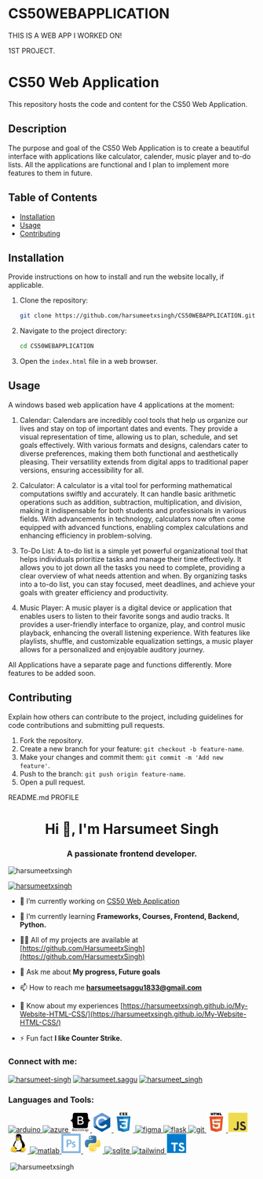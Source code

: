 # CS50WEBAPPLICATION

THIS IS A WEB APP I WORKED ON!

1ST PROJECT.


# CS50 Web Application

This repository hosts the code and content for the CS50 Web Application.

## Description

The purpose and goal of the CS50 Web Application is to create a beautiful interface with applications like calculator, calender, music player and to-do lists.
All the applications are functional and I plan to implement more features to them in future.

## Table of Contents

- [Installation](#installation)
- [Usage](#usage)
- [Contributing](#contributing)

## Installation

Provide instructions on how to install and run the website locally, if applicable.

1. Clone the repository:
   ```bash
   git clone https://github.com/harsumeetxsingh/CS50WEBAPPLICATION.git
   ```

2. Navigate to the project directory:
   ```bash
   cd CS50WEBAPPLICATION
   ```

3. Open the `index.html` file in a web browser.

## Usage

A windows based web application have 4 applications at the moment:

1. Calendar: 
Calendars are incredibly cool tools that help us organize our lives and stay on top of important dates and events. They provide a visual representation of time, allowing us to plan, schedule, and set goals effectively. With various formats and designs, calendars cater to diverse preferences, making them both functional and aesthetically pleasing. Their versatility extends from digital apps to traditional paper versions, ensuring accessibility for all.

2. Calculator: 
A calculator is a vital tool for performing mathematical computations swiftly and accurately. It can handle basic arithmetic operations such as addition, subtraction, multiplication, and division, making it indispensable for both students and professionals in various fields. With advancements in technology, calculators now often come equipped with advanced functions, enabling complex calculations and enhancing efficiency in problem-solving.

3. To-Do List: 
A to-do list is a simple yet powerful organizational tool that helps individuals prioritize tasks and manage their time effectively. It allows you to jot down all the tasks you need to complete, providing a clear overview of what needs attention and when. By organizing tasks into a to-do list, you can stay focused, meet deadlines, and achieve your goals with greater efficiency and productivity.

4. Music Player: 
A music player is a digital device or application that enables users to listen to their favorite songs and audio tracks. It provides a user-friendly interface to organize, play, and control music playback, enhancing the overall listening experience. With features like playlists, shuffle, and customizable equalization settings, a music player allows for a personalized and enjoyable auditory journey.

All Applications have a separate page and functions differently. More features to be added soon. 

## Contributing

Explain how others can contribute to the project, including guidelines for code contributions and submitting pull requests.

1. Fork the repository.
2. Create a new branch for your feature: `git checkout -b feature-name`.
3. Make your changes and commit them: `git commit -m 'Add new feature'`.
4. Push to the branch: `git push origin feature-name`.
5. Open a pull request.


README.md PROFILE 

<h1 align="center">Hi 👋, I'm Harsumeet Singh</h1>
<h3 align="center">A passionate frontend developer.</h3>

<p align="left"> <img src="https://komarev.com/ghpvc/?username=harsumeetxsingh&label=Profile%20views&color=0e75b6&style=flat" alt="harsumeetxsingh" /> </p>

<p align="left"> <a href="https://github.com/ryo-ma/github-profile-trophy"><img src="https://github-profile-trophy.vercel.app/?username=harsumeetxsingh" alt="harsumeetxsingh" /></a> </p>

- 🔭 I’m currently working on [CS50 Web Application](https://harsumeetxsingh.github.io/CS50WEBAPPLICATION/)

- 🌱 I’m currently learning **Frameworks, Courses, Frontend, Backend, Python.**

- 👨‍💻 All of my projects are available at [https://github.com/HarsumeetxSingh](https://github.com/HarsumeetxSingh)

- 💬 Ask me about **My progress, Future goals**

- 📫 How to reach me **harsumeetsaggu1833@gmail.com**

- 📄 Know about my experiences [https://harsumeetxsingh.github.io/My-Website-HTML-CSS/](https://harsumeetxsingh.github.io/My-Website-HTML-CSS/)

- ⚡ Fun fact **I like Counter Strike.**

<h3 align="left">Connect with me:</h3>
<p align="left">
<a href="https://linkedin.com/in/harsumeet-singh" target="blank"><img align="center" src="https://raw.githubusercontent.com/rahuldkjain/github-profile-readme-generator/master/src/images/icons/Social/linked-in-alt.svg" alt="harsumeet-singh" height="30" width="40" /></a>
<a href="https://fb.com/harsumeet.saggu" target="blank"><img align="center" src="https://raw.githubusercontent.com/rahuldkjain/github-profile-readme-generator/master/src/images/icons/Social/facebook.svg" alt="harsumeet.saggu" height="30" width="40" /></a>
<a href="https://instagram.com/harsumeet_singh" target="blank"><img align="center" src="https://raw.githubusercontent.com/rahuldkjain/github-profile-readme-generator/master/src/images/icons/Social/instagram.svg" alt="harsumeet_singh" height="30" width="40" /></a>
</p>

<h3 align="left">Languages and Tools:</h3>
<p align="left"> <a href="https://www.arduino.cc/" target="_blank" rel="noreferrer"> <img src="https://cdn.worldvectorlogo.com/logos/arduino-1.svg" alt="arduino" width="40" height="40"/> </a> <a href="https://azure.microsoft.com/en-in/" target="_blank" rel="noreferrer"> <img src="https://www.vectorlogo.zone/logos/microsoft_azure/microsoft_azure-icon.svg" alt="azure" width="40" height="40"/> </a> <a href="https://getbootstrap.com" target="_blank" rel="noreferrer"> <img src="https://raw.githubusercontent.com/devicons/devicon/master/icons/bootstrap/bootstrap-plain-wordmark.svg" alt="bootstrap" width="40" height="40"/> </a> <a href="https://www.cprogramming.com/" target="_blank" rel="noreferrer"> <img src="https://raw.githubusercontent.com/devicons/devicon/master/icons/c/c-original.svg" alt="c" width="40" height="40"/> </a> <a href="https://www.w3schools.com/css/" target="_blank" rel="noreferrer"> <img src="https://raw.githubusercontent.com/devicons/devicon/master/icons/css3/css3-original-wordmark.svg" alt="css3" width="40" height="40"/> </a> <a href="https://www.figma.com/" target="_blank" rel="noreferrer"> <img src="https://www.vectorlogo.zone/logos/figma/figma-icon.svg" alt="figma" width="40" height="40"/> </a> <a href="https://flask.palletsprojects.com/" target="_blank" rel="noreferrer"> <img src="https://www.vectorlogo.zone/logos/pocoo_flask/pocoo_flask-icon.svg" alt="flask" width="40" height="40"/> </a> <a href="https://git-scm.com/" target="_blank" rel="noreferrer"> <img src="https://www.vectorlogo.zone/logos/git-scm/git-scm-icon.svg" alt="git" width="40" height="40"/> </a> <a href="https://www.w3.org/html/" target="_blank" rel="noreferrer"> <img src="https://raw.githubusercontent.com/devicons/devicon/master/icons/html5/html5-original-wordmark.svg" alt="html5" width="40" height="40"/> </a> <a href="https://developer.mozilla.org/en-US/docs/Web/JavaScript" target="_blank" rel="noreferrer"> <img src="https://raw.githubusercontent.com/devicons/devicon/master/icons/javascript/javascript-original.svg" alt="javascript" width="40" height="40"/> </a> <a href="https://www.linux.org/" target="_blank" rel="noreferrer"> <img src="https://raw.githubusercontent.com/devicons/devicon/master/icons/linux/linux-original.svg" alt="linux" width="40" height="40"/> </a> <a href="https://www.mathworks.com/" target="_blank" rel="noreferrer"> <img src="https://upload.wikimedia.org/wikipedia/commons/2/21/Matlab_Logo.png" alt="matlab" width="40" height="40"/> </a> <a href="https://www.photoshop.com/en" target="_blank" rel="noreferrer"> <img src="https://raw.githubusercontent.com/devicons/devicon/master/icons/photoshop/photoshop-line.svg" alt="photoshop" width="40" height="40"/> </a> <a href="https://www.python.org" target="_blank" rel="noreferrer"> <img src="https://raw.githubusercontent.com/devicons/devicon/master/icons/python/python-original.svg" alt="python" width="40" height="40"/> </a> <a href="https://www.sqlite.org/" target="_blank" rel="noreferrer"> <img src="https://www.vectorlogo.zone/logos/sqlite/sqlite-icon.svg" alt="sqlite" width="40" height="40"/> </a> <a href="https://tailwindcss.com/" target="_blank" rel="noreferrer"> <img src="https://www.vectorlogo.zone/logos/tailwindcss/tailwindcss-icon.svg" alt="tailwind" width="40" height="40"/> </a> <a href="https://www.typescriptlang.org/" target="_blank" rel="noreferrer"> <img src="https://raw.githubusercontent.com/devicons/devicon/master/icons/typescript/typescript-original.svg" alt="typescript" width="40" height="40"/> </a> </p>

<p>&nbsp;<img align="center" src="https://github-readme-stats.vercel.app/api?username=harsumeetxsingh&show_icons=true&locale=en" alt="harsumeetxsingh" /></p>

